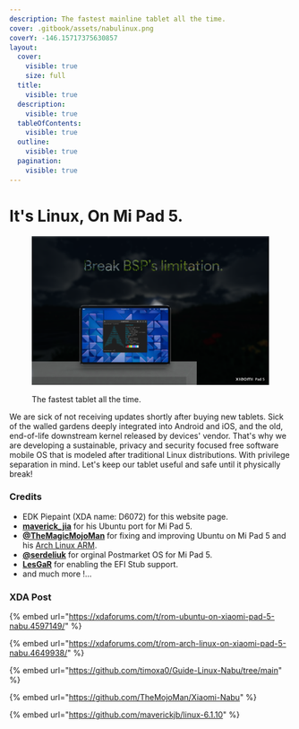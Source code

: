 ```yaml
---
description: The fastest mainline tablet all the time.
cover: .gitbook/assets/nabulinux.png
coverY: -146.15717375630857
layout:
  cover:
    visible: true
    size: full
  title:
    visible: true
  description:
    visible: true
  tableOfContents:
    visible: true
  outline:
    visible: true
  pagination:
    visible: true
---
```


# It's Linux, On Mi Pad 5.

<figure><img src=".gitbook/assets/archnabu (1).png" alt="A  designed picture showing a tablet is running Arch Linux. "><figcaption><p>The fastest tablet all the time.</p></figcaption></figure>

We are sick of not receiving updates shortly after buying new tablets. Sick of the walled gardens deeply integrated into Android and iOS, and the old, end-of-life downstream kernel released by devices' vendor. That's why we are developing a sustainable, privacy and security focused free software mobile OS that is modeled after traditional Linux distributions. With privilege separation in mind. Let's keep our tablet useful and safe until it physically break!



### Credits

* EDK Piepaint (XDA name: D6072) for this website page.
* [**maverick\_jia**](https://xdaforums.com/m/maverick\_jia.12607425/) for his Ubuntu port for Mi Pad 5.
* [**@TheMagicMojoMan**](https://xdaforums.com/m/12646279/) for fixing and improving Ubuntu on Mi Pad 5 and his [Arch Linux ARM](https://xdaforums.com/t/rom-arch-linux-on-xiaomi-pad-5-nabu.4649938/).
* [**@serdeliuk**](https://xdaforums.com/m/8536985/) for orginal Postmarket OS for Mi Pad 5.
* [**LesGaR**](https://xdaforums.com/m/lesgar.1776553/) for enabling the EFI Stub support.
* and much more !...

### XDA Post

{% embed url="https://xdaforums.com/t/rom-ubuntu-on-xiaomi-pad-5-nabu.4597149/" %}

{% embed url="https://xdaforums.com/t/rom-arch-linux-on-xiaomi-pad-5-nabu.4649938/" %}

{% embed url="https://github.com/timoxa0/Guide-Linux-Nabu/tree/main" %}

{% embed url="https://github.com/TheMojoMan/Xiaomi-Nabu" %}

{% embed url="https://github.com/maverickjb/linux-6.1.10" %}
